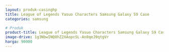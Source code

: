 ```yaml
---
layout: produk-casinghp
title: League of Legends Yasuo Characters Samsung Galaxy S9 Case
categories: samsung

# Produk
product-title: League of Legends Yasuo Characters Samsung Galaxy S9 Case
image-drive: 1g3NbwINQ8hZ2XAopcSL-An8qeJ9qtgVr
harga: 90000
---
```

